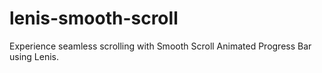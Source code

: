 # lenis-smooth-scroll
Experience seamless scrolling with Smooth Scroll Animated Progress Bar using Lenis.
